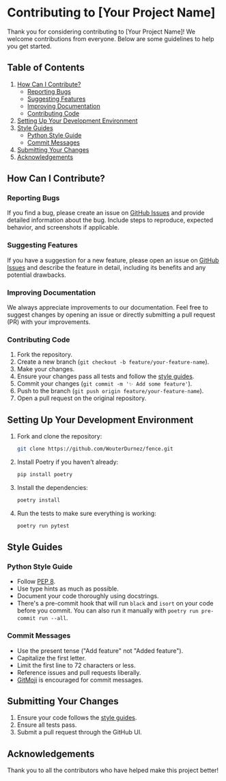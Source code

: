 # Contributing to [Your Project Name]

Thank you for considering contributing to [Your Project Name]! We welcome contributions from everyone. Below are some guidelines to help you get started.

## Table of Contents

1. [How Can I Contribute?](#how-can-i-contribute)
   - [Reporting Bugs](#reporting-bugs)
   - [Suggesting Features](#suggesting-features)
   - [Improving Documentation](#improving-documentation)
   - [Contributing Code](#contributing-code)
2. [Setting Up Your Development Environment](#setting-up-your-development-environment)
3. [Style Guides](#style-guides)
   - [Python Style Guide](#python-style-guide)
   - [Commit Messages](#commit-messages)
4. [Submitting Your Changes](#submitting-your-changes)
5. [Acknowledgements](#acknowledgements)

## How Can I Contribute?

### Reporting Bugs

If you find a bug, please create an issue on [GitHub Issues](https://github.com/WouterDurnez/fence/issues) and provide detailed information about the bug. Include steps to reproduce, expected behavior, and screenshots if applicable.

### Suggesting Features

If you have a suggestion for a new feature, please open an issue on [GitHub Issues](https://github.com/WouterDurnez/fence/issues) and describe the feature in detail, including its benefits and any potential drawbacks.

### Improving Documentation

We always appreciate improvements to our documentation. Feel free to suggest changes by opening an issue or directly submitting a pull request (PR) with your improvements.

### Contributing Code

1. Fork the repository.
2. Create a new branch (`git checkout -b feature/your-feature-name`).
3. Make your changes.
4. Ensure your changes pass all tests and follow the [style guides](#style-guides).
5. Commit your changes (`git commit -m '✨ Add some feature'`).
6. Push to the branch (`git push origin feature/your-feature-name`).
7. Open a pull request on the original repository.

## Setting Up Your Development Environment

1. Fork and clone the repository:

   ```sh
   git clone https://github.com/WouterDurnez/fence.git
   ```

2. Install Poetry if you haven't already:

   ```sh
   pip install poetry
   ```

3. Install the dependencies:

   ```sh
   poetry install
   ```

4. Run the tests to make sure everything is working:

   ```sh
   poetry run pytest
   ```

## Style Guides

### Python Style Guide

- Follow [PEP 8](https://www.python.org/dev/peps/pep-0008/).
- Use type hints as much as possible.
- Document your code thoroughly using docstrings.
- There's a pre-commit hook that will run `black` and `isort` on your code before you commit. You can also run it manually with `poetry run pre-commit run --all`.

### Commit Messages

- Use the present tense ("Add feature" not "Added feature").
- Capitalize the first letter.
- Limit the first line to 72 characters or less.
- Reference issues and pull requests liberally.
- [GitMoji](https://gitmoji.dev/) is encouraged for commit messages.

## Submitting Your Changes

1. Ensure your code follows the [style guides](#style-guides).
2. Ensure all tests pass.
3. Submit a pull request through the GitHub UI.

## Acknowledgements

Thank you to all the contributors who have helped make this project better!
